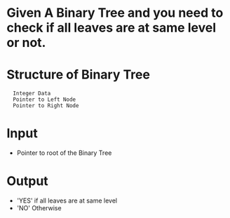 # Given A Binary Tree and you need to check if all leaves are at same level or not.

# Structure of Binary Tree
```
  Integer Data
  Pointer to Left Node
  Pointer to Right Node
```

# Input
- Pointer to root of the Binary Tree

# Output
- 'YES' if all leaves are at same level
- 'NO' Otherwise
